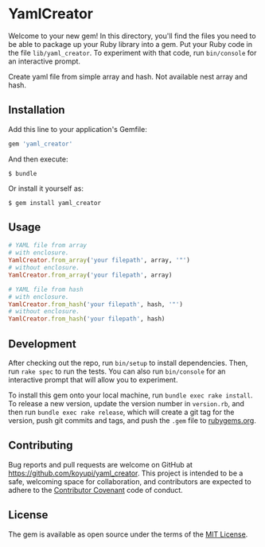 # YamlCreator

Welcome to your new gem! In this directory, you'll find the files you need to be able to package up your Ruby library into a gem. Put your Ruby code in the file `lib/yaml_creator`. To experiment with that code, run `bin/console` for an interactive prompt.

Create yaml file from simple array and hash.
Not available nest array and hash.

## Installation

Add this line to your application's Gemfile:

```ruby
gem 'yaml_creator'
```

And then execute:

    $ bundle

Or install it yourself as:

    $ gem install yaml_creator

## Usage

```ruby
# YAML file from array
# with enclosure.
YamlCreator.from_array('your filepath', array, '"')
# without enclosure.
YamlCreator.from_array('your filepath', array)

# YAML file from hash
# with enclosure.
YamlCreator.from_hash('your filepath', hash, '"')
# without enclosure.
YamlCreator.from_hash('your filepath', hash)
```

## Development

After checking out the repo, run `bin/setup` to install dependencies. Then, run `rake spec` to run the tests. You can also run `bin/console` for an interactive prompt that will allow you to experiment.

To install this gem onto your local machine, run `bundle exec rake install`. To release a new version, update the version number in `version.rb`, and then run `bundle exec rake release`, which will create a git tag for the version, push git commits and tags, and push the `.gem` file to [rubygems.org](https://rubygems.org).

## Contributing

Bug reports and pull requests are welcome on GitHub at https://github.com/koyupi/yaml_creator. This project is intended to be a safe, welcoming space for collaboration, and contributors are expected to adhere to the [Contributor Covenant](http://contributor-covenant.org) code of conduct.


## License

The gem is available as open source under the terms of the [MIT License](http://opensource.org/licenses/MIT).

